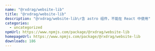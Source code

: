 ```yaml
---
name: "@rxdrag/website-lib"
title: "@rxdrag/website-lib"
description: "@rxdrag/website-lib\r含 astro 组件，不能在 React 中使用"
categories:
  - uncategorized
npmUrl: https://www.npmjs.com/package/@rxdrag/website-lib
homepageUrl: https://www.npmjs.com/package/@rxdrag/website-lib
downloads: 186
---
```

